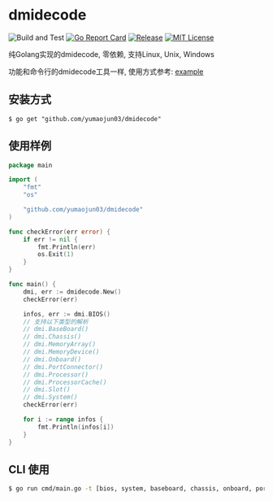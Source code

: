 # dmidecode
![Build and Test](https://github.com/yumaojun03/dmidecode/workflows/Build%20and%20Test/badge.svg)
[![Go Report Card](https://goreportcard.com/badge/github.com/yumaojun03/dmidecode)](https://goreportcard.com/report/github.com/yumaojun03/dmidecode)
[![Release](https://img.shields.io/github/release/yumaojun03/dmidecode.svg?style=flat-square)](https://github.com/yumaojun03/dmidecode/releases)
[![MIT License](https://img.shields.io/github/license/yumaojun03/dmidecode.svg)](https://github.com/yumaojun03/dmidecode/blob/master/LICENSE)

纯Golang实现的dmidecode, 零依赖, 支持Linux, Unix, Windows

功能和命令行的dmidecode工具一样, 使用方式参考: [example](./example/main.go)


## 安装方式

```
$ go get "github.com/yumaojun03/dmidecode"
```

## 使用样例

``` go
package main

import (
	"fmt"
	"os"

	"github.com/yumaojun03/dmidecode"
)

func checkError(err error) {
	if err != nil {
		fmt.Println(err)
		os.Exit(1)
	}
}

func main() {
	dmi, err := dmidecode.New()
	checkError(err)

	infos, err := dmi.BIOS()
	// 支持以下类型的解析
	// dmi.BaseBoard()
	// dmi.Chassis()
	// dmi.MemoryArray()
	// dmi.MemoryDevice()
	// dmi.Onboard()
	// dmi.PortConnector()
	// dmi.Processor()
	// dmi.ProcessorCache()
	// dmi.Slot()
	// dmi.System()
	checkError(err)

	for i := range infos {
		fmt.Println(infos[i])
	}
}
```

## CLI 使用
``` sh
$ go run cmd/main.go -t [bios, system, baseboard, chassis, onboard, port, processor, memory, slot]
```